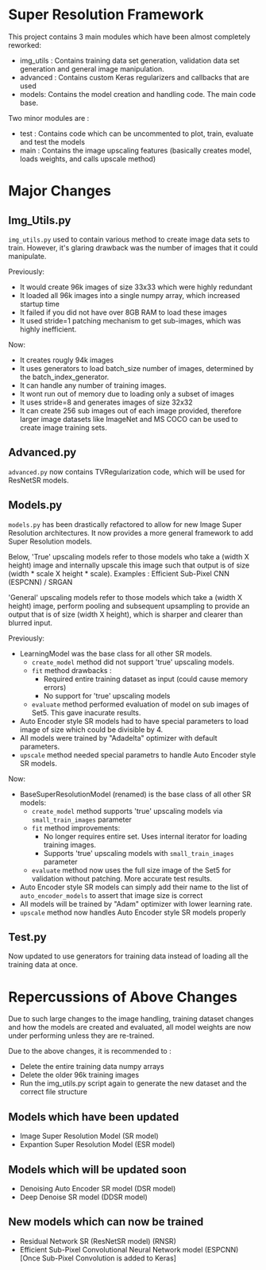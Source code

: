 # Super Resolution Framework

This project contains 3 main modules which have been almost completely reworked:
- img_utils : Contains training data set generation, validation data set generation and general image manipulation.
- advanced : Contains custom Keras regularizers and callbacks that are used 
- models: Contains the model creation and handling code. The main code base.

Two minor modules are :
- test : Contains code which can be uncommented to plot, train, evaluate and test the models
- main : Contains the image upscaling features (basically creates model, loads weights, and calls upscale method)

# Major Changes

## Img_Utils.py
`img_utils.py` used to contain various method to create image data sets to train. However, it's glaring drawback was the number of images that it could manipulate. 

Previously:
- It would create 96k images of size 33x33 which were highly redundant
- It loaded all 96k images into a single numpy array, which increased startup time
- It failed if you did not have over 8GB RAM to load these images
- It used stride=1 patching mechanism to get sub-images, which was highly inefficient.

Now:
- It creates rougly 94k images
- It uses generators to load batch_size number of images, determined by the batch_index_generator. 
- It can handle any number of training images.
- It wont run out of memory due to loading only a subset of images
- It uses stride=8 and generates images of size 32x32
- It can create 256 sub images out of each image provided, therefore larger image datasets like ImageNet and MS COCO can be used to create image training sets.

## Advanced.py
`advanced.py` now contains TVRegularization code, which will be used for ResNetSR models.

## Models.py
`models.py` has been drastically refactored to allow for new Image Super Resolution architectures. It now provides a more general framework to add Super Resolution models.

Below, 'True' upscaling models refer to those models who take a (width X height) image and internally upscale this image such that output is of size (width * scale X height * scale). Examples : Efficient Sub-Pixel CNN (ESPCNN) / SRGAN

'General' upscaling models refer to those models which take a (width X height) image, perform pooling and subsequent upsampling to provide an output that is of size (width X height), which is sharper and clearer than blurred input.

Previously:
- LearningModel was the base class for all other SR models.
  - `create_model` method did not support 'true' upscaling models.
  - `fit` method drawbacks :<br>
    - Required entire training dataset as input (could cause memory errors)
    - No support for 'true' upscaling models
  - `evaluate` method performed evaluation of model on sub images of Set5. This gave inacurate results.
- Auto Encoder style SR models had to have special parameters to load image of size which could be divisible by 4.
- All models were trained by "Adadelta" optimizer with default parameters.
- `upscale` method needed special parametrs to handle Auto Encoder style SR models.

Now:
- BaseSuperResolutionModel (renamed) is the base class of all other SR models:
  - `create_model` method supports 'true' upscaling models via `small_train_images` parameter
  - `fit` method improvements: <br>
    - No longer requires entire set. Uses internal iterator for loading training images.
    - Supports 'true' upscaling models with `small_train_images` parameter
  - `evaluate` method now uses the full size image of the Set5 for validation without patching. More accurate test results.
- Auto Encoder style SR models can simply add their name to the list of `auto_encoder_models` to assert that image size is correct
- All models will be trained by "Adam" optimizer with lower learning rate.
- `upscale` method now handles Auto Encoder style SR models properly
  
## Test.py
Now updated to use generators for training data instead of loading all the training data at once.

# Repercussions of Above Changes
Due to such large changes to the image handling, training dataset changes and how the models are created and evaluated, all model weights are now under performing unless they are re-trained.

Due to the above changes, it is recommended to :
- Delete the entire training data numpy arrays 
- Delete the older 96k training images
- Run the img_utils.py script again to generate the new dataset and the correct file structure

## Models which have been updated
- Image Super Resolution Model (SR model)
- Expantion Super Resolution Model (ESR model)

## Models which will be updated soon
- Denoising Auto Encoder SR model (DSR model)
- Deep Denoise SR model (DDSR model)

## New models which can now be trained 
- Residual Network SR (ResNetSR model) (RNSR)
- Efficient Sub-Pixel Convolutional Neural Network model (ESPCNN) [Once Sub-Pixel Convolution is added to Keras]


